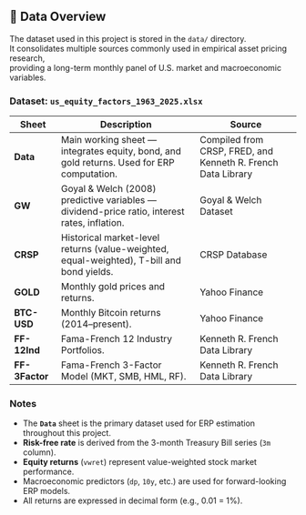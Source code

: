 ## 📂 Data Overview

The dataset used in this project is stored in the `data/` directory.  
It consolidates multiple sources commonly used in empirical asset pricing research,  
providing a long-term monthly panel of U.S. market and macroeconomic variables.

### Dataset: `us_equity_factors_1963_2025.xlsx`

| Sheet | Description | Source |
|--------|--------------|--------|
| **Data** | Main working sheet — integrates equity, bond, and gold returns. Used for ERP computation. | Compiled from CRSP, FRED, and Kenneth R. French Data Library |
| **GW** | Goyal & Welch (2008) predictive variables — dividend-price ratio, interest rates, inflation. | Goyal & Welch Dataset |
| **CRSP** | Historical market-level returns (value-weighted, equal-weighted), T-bill and bond yields. | CRSP Database |
| **GOLD** | Monthly gold prices and returns. | Yahoo Finance |
| **BTC-USD** | Monthly Bitcoin returns (2014–present). | Yahoo Finance |
| **FF-12Ind** | Fama-French 12 Industry Portfolios. | Kenneth R. French Data Library |
| **FF-3Factor** | Fama-French 3-Factor Model (MKT, SMB, HML, RF). | Kenneth R. French Data Library |

### Notes
- The **`Data`** sheet is the primary dataset used for ERP estimation throughout this project.  
- **Risk-free rate** is derived from the 3-month Treasury Bill series (`3m` column).  
- **Equity returns** (`vwret`) represent value-weighted stock market performance.  
- Macroeconomic predictors (`dp`, `10y`, etc.) are used for forward-looking ERP models.  
- All returns are expressed in decimal form (e.g., 0.01 = 1%).
